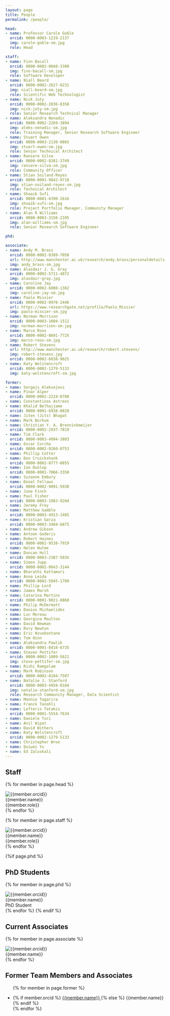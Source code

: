 ```yaml
---
layout: page
title: People
permalink: /people/

head:
- name: Professor Carole Goble
  orcid: 0000-0003-1219-2137
  img: carole-goble-sm.jpg
  role: Head

staff:
- name: Finn Bacall
  orcid: 0000-0002-0048-3300
  img: finn-bacall-sm.jpg
  role: Software Developer
- name: Niall Beard
  orcid: 0000-0002-2627-0231
  img: niall-beard-sm.jpg
  role: Scientific Web Technologist
- name: Nick Juty
  orcid: 0000-0002-2036-8350
  img: nick-juty-sm.jpg
  role: Senior Research Technical Manager
- name: Aleksandra Nenadic
  orcid: 0000-0002-2269-3894
  img: aleks-nenadic-sm.jpg
  role: Training Manager, Senior Research Software Engineer
- name: Stuart Owen
  orcid: 0000-0003-2130-0865
  img: stuart-owen-sm.jpg
  role: Senior Technical Architect
- name: Raniere Silva
  orcid: 0000-0002-8381-3749
  img: raniere-silva-sm.jpg
  role: Community Officer
- name: Stian Soiland-Reyes
  orcid: 0000-0001-9842-9718
  img: stian-soiland-reyes-sm.jpg
  role: Technical Architect
- name: Shoaib Sufi
  orcid: 0000-0001-6390-2616
  img: shoaib-sufi-sm.jpg
  role: Project Portfolio Manager, Community Manager
- name: Alan R Williams
  orcid: 0000-0003-3156-2105
  img: alan-williams-sm.jpg
  role: Senior Research Software Engineer

phd:

associate:
- name: Andy M. Brass
  orcid: 0000-0002-0389-7058
  url: http://www.manchester.ac.uk/research/andy.brass/personaldetails
  img: andy_brass-sm.jpg
- name: Alasdair J. G. Gray
  orcid: 0000-0002-5711-4872
  img: alasdair-gray.jpg
- name: Caroline Jay
  orcid: 0000-0002-6080-1382
  img: caroline-jay-sm.jpg
- name: Paolo Missier
  orcid: 0000-0002-0978-2446
  url: https://www.researchgate.net/profile/Paolo_Missier
  img: paolo-missier-sm.jpg
- name: Norman Morrison
  orcid: 0000-0003-1604-1512
  img: norman-morrison-sm.jpg
- name: Marco Roos
  orcid: 0000-0002-8691-772X
  img: marco-roos-sm.jpg
- name: Robert Stevens
  url: http://www.manchester.ac.uk/research/robert.stevens/
  img: robert-stevens.jpg
  orcid: 0000-0002-6038-9025
- name: Katy Wolstencroft
  orcid: 0000-0002-1279-5133
  img: katy-wolstencroft-sm.jpg

former:
- name: Sergejs Aleksejevs
- name: Pinar Alper
  orcid: 0000-0002-2224-0780
- name: Constantinos Astreos
- name: Khalid Belhajjame
  orcid: 0000-0001-6938-0820
- name: Jiten (Jits) Bhagat
- name: Mark Borkum
- name: Christian Y. A. Brenninkmeijer
  orcid: 0000-0002-2937-7819
- name: Tim Clark
  orcid: 0000-0003-4994-3803
- name: Oscar Corcho
  orcid: 0000-0002-9260-0753
- name: Phillip Cotter
- name: Don Cruickshank
  orcid: 0000-0002-0777-0855
- name: Ian Dunlop
  orcid: 0000-0001-7066-3350
- name: Suzanne Embury
- name: Donal Fellows
  orcid: 0000-0002-9091-5938  
- name: June Finch
- name: Paul Fisher
  orcid: 0000-0003-1983-9204
- name: Jeremy Frey
- name: Matthew Gamble
  orcid: 0000-0003-4913-1485
- name: Kristian Garza
  orcid: 0000-0003-3484-6875  
- name: Andrew Gibson
- name: Antoon Goderis
- name: Robert Haines
  orcid: 0000-0002-9538-7919
- name: Helen Hulme
- name: Duncan Hull
  orcid: 0000-0003-2387-503X
- name: Simon Jupp
  orcid: 0000-0002-0643-3144
- name: Bharathi Kattamuri
- name: Anna Leida
  orcid: 0000-0002-5945-1709
- name: Phillip Lord
- name: James Marsh
- name: Catarina Martins
  orcid: 0000-0001-9021-8860
- name: Philip McDermott
- name: Danius Michaelides
- name: Luc Moreau
- name: Georgina Moulton
- name: David Newman
- name: Rory Newton
- name: Eric Nzuobontane
- name: Tom Oinn
- name: Aleksandra Pawlik
  orcid: 0000-0001-8418-6735
- name: Steven Pettifer
  orcid: 0000-0002-1809-5621
  img: steve-pettifer-sm.jpg
- name: Rishi Ramgolam  
- name: Mark Robinson
  orcid: 0000-0002-8184-7507
- name: Natalie J. Stanford
  orcid: 0000-0003-4958-0184
  img: natalie-stanford-sm.jpg
  role: Research Community Manager, Data Scientist
- name: Mannie Tagarira
- name: Franck Tanohli
- name: Lefteris Tatakis
  orcid: 0000-0001-5554-7634
- name: Daniele Turi
- name: Anil Wipat
- name: David Withers
- name: Katy Wolstencroft
  orcid: 0000-0002-1279-5133
- name: Christopher Wroe
- name: Quiwei Yu
- name: Ed Zaluskali
---
```


<div about="https://esciencelab.org.uk/#"  vocab="http://schema.org/" typeof="Organization">
  <span property="name" value="eScience Lab"></span>
  <link property="https://esciencelab.org.uk/" property="about">
</div>

## Staff

  {% for member in page.head %}
  <div class="profile_box head" 
    {% if member.orcid %}about="https://orcid.org/{{member.orcid}}"{% endif %}
    vocab="http://schema.org/" typeof="Person">
   <a {% if member.orcid %}href="https://orcid.org/{{member.orcid}}"{% endif %} property="url identifier"><img 
    property="image" src="/images/profiles/{{member.img}}" alt="{{member.orcid}}"  class="profile_picture"></a>
    <div property="name" class="name">{{member.name}}</div>
    <div property="jobTitle" class="role">{{member.role}}</div>    
    <link property="affiliation" rev="founder" href="https://esciencelab.org.uk/#" />
  </div>
  {% endfor %}

  {% for member in page.staff %}
  <div class="profile_box" 
    {% if member.orcid %}about="https://orcid.org/{{member.orcid}}"{% endif %}
    vocab="http://schema.org/" typeof="Person">
   <a {% if member.orcid %}href="https://orcid.org/{{member.orcid}}"{% endif %} property="url identifier"><img 
    property="image" src="/images/profiles/{{member.img}}" alt="{{member.orcid}}" class="profile_picture"></a>
    <div property="name" class="name">{{member.name}}</div>
    <div property="jobTitle" class="role">{{member.role}}</div>
    <link property="affiliation" rev="employee" href="https://esciencelab.org.uk/#" />
  </div>
  {% endfor %}

{%if page.phd %}
## PhD Students

  {% for member in page.phd %}
  <div class="profile_box"
      {% if member.orcid %}about="https://orcid.org/{{member.orcid}}"{% endif %}
      vocab="http://schema.org/" typeof="Person">
   <a {% if member.orcid %}href="https://orcid.org/{{member.orcid}}"{% endif %} property="url identifier"><img 
    property="image" src="/images/profiles/{{member.img}}" alt="{{member.orcid}}" class="profile_picture"></a>
    <div property="name" class="name">{{member.name}}</div>
    <div property="jobTitle" class="role">PhD Student</div>
    <link property="affiliation" href="https://esciencelab.org.uk/#" />
  </div>
  {% endfor %}
{% endif %}

## Current Associates

  {% for member in page.associate %}
  <div class="grid-item profile_box"
        {% if member.orcid %}about="https://orcid.org/{{member.orcid}}"{% endif %}
      vocab="http://schema.org/" typeof="Person">
   <a {% if member.orcid %}href="https://orcid.org/{{member.orcid}}"{% endif %} property="url identifier"><img 
    property="image" src="/images/profiles/{{member.img}}" alt="{{member.orcid}}" class="profile_picture"></a>
    <div property="name" class="name">{{member.name}}</div>
    <link property="affiliation" rev="sponsor" href="https://esciencelab.org.uk/#" />
  </div>
  {% endfor %}

## Former Team Members and Associates

<div class="former-members" vocab="http://schema.org/">
<ul>

{% for member in page.former %}
  <li 
    {% if member.orcid %}  about="https://orcid.org/{{member.orcid}}" {% endif %}
    typeof="Person">
    {% if member.orcid %}
      <a href="https://orcid.org/{{member.orcid}}" 
      property="url identifier">
        <span property="name">{{member.name}}</span>
      </a>
    {% else %}
      <span property="name">{{member.name}}</span>
    {% endif %}
    <link rel="alumniOf" rev="alumni" href="https://esciencelab.org.uk/#" />
  </li>
{% endfor %}
</ul>

</div>